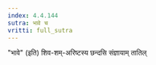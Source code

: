 ```yaml
---
index: 4.4.144
sutra: भावे च
vritti: full_sutra
---
```


"भावे" (इति) शिव-शम्-अरिष्टस्य छन्दसि संज्ञायाम् तातिल् 